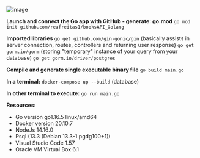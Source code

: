 ![image](https://user-images.githubusercontent.com/79333175/123786148-45751e80-d8d1-11eb-95ad-9a626d617ef9.png)

**Launch and connect the Go app with GitHub - generate: go.mod**
`go mod init github.com/reafreitas1/booksAPI_Golang`

**Imported libraries**
`go get github.com/gin-gonic/gin` (basically assists in server connection, routes, controllers and returning user response)
`go get gorm.io/gorm` (storing "temporary" instance of your query from your database)
`go get gorm.io/driver/postgres`

**Compile and generate single executable binary file**
`go build main.go`

**In a terminal:**
`docker-compose up --build` (database)

**In other terminal to execute:**
`go run main.go`

**Resources:** 
- Go version go1.16.5 linux/amd64
- Docker version 20.10.7
- NodeJs 14.16.0
- Psql (13.3 (Debian 13.3-1.pgdg100+1))
- Visual Studio Code 1.57
- Oracle VM Virtual Box 6.1






